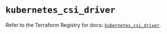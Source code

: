 # `kubernetes_csi_driver`

Refer to the Terraform Registry for docs: [`kubernetes_csi_driver`](https://registry.terraform.io/providers/hashicorp/kubernetes/2.37.1/docs/resources/csi_driver).
